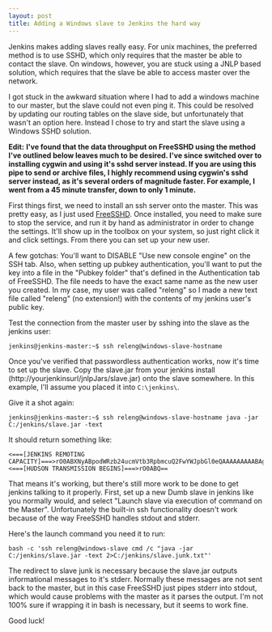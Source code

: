 ```yaml
---
layout: post
title: Adding a Windows slave to Jenkins the hard way
---
```

Jenkins makes adding slaves really easy. For unix machines, the preferred method is to use SSHD, which only requires that the master be able to contact the slave. On windows, however, you are stuck using a JNLP based solution, which requires that the slave be able to access master over the network.

I got stuck in the awkward situation where I had to add a windows machine to our master, but the slave could not even ping it. This could be resolved by updating our routing tables on the slave side, but unfortunately that wasn't an option here. Instead I chose to try and start the slave using a Windows SSHD solution.

**Edit:** __I've found that the data throughput on FreeSSHD using the method I've outlined below leaves much to be desired. I've since switched over to installing cygwin and using it's sshd server instead. If you are using this pipe to send or archive files, I highly recommend using cygwin's sshd server instead, as it's several orders of magnitude faster. For example, I went from a 45 minute transfer, down to only 1 minute.__

First things first, we need to install an ssh server onto the master. This was pretty easy, as I just used [FreeSSHD](http://www.freesshd.com/). Once installed, you need to make sure to stop the service, and run it by hand as administrator in order to change the settings. It'll show up in the toolbox on your system, so just right click it and click settings. From there you can set up your new user.

A few gotchas: You'll want to DISABLE "Use new console engine" on the SSH tab. Also, when setting up pubkey authentication, you'll want to put the key into a file in the "Pubkey folder" that's defined in the Authentication tab of FreeSSHD. The file needs to have the exact same name as the new user you created. In my case, my user was called "releng" so I made a new text file called "releng" (no extension!) with the contents of my jenkins user's public key.

Test the connection from the master user by sshing into the slave as the jenkins user:

	jenkins@jenkins-master:~$ ssh releng@windows-slave-hostname

Once you've verified that passwordless authentication works, now it's time to set up the slave. Copy the slave.jar from your jenkins install (http://yourjenkinsurl/jnlpJars/slave.jar) onto the slave somewhere. In this example, I'll assume you placed it into `C:\jenkins\`.

Give it a shot again:

    jenkins@jenkins-master:~$ ssh releng@windows-slave-hostname java -jar C:/jenkins/slave.jar -text

It should return something like:

    
    <===[JENKINS REMOTING CAPACITY]===>rO0ABXNyABpodWRzb24ucmVtb3RpbmcuQ2FwYWJpbGl0eQAAAAAAAAABAgABSgAEbWFza3hwAAAAAAAAAAY=<===[HUDSON TRANSMISSION BEGINS]===>rO0ABQ==

That means it's working, but there's still more work to be done to get jenkins talking to it properly. First, set up a new Dumb slave in jenkins like you normally would, and select "Launch slave via execution of command on the Master". Unfortunately the built-in ssh functionality doesn't work because of the way FreeSSHD handles stdout and stderr.

Here's the launch command you need it to run:
    
    bash -c 'ssh releng@windows-slave cmd /c "java -jar C:/jenkins/slave.jar -text 2>C:/jenkins/slave.junk.txt"'

The redirect to slave junk is necessary because the slave.jar outputs informational messages to it's stderr. Normally these messages are not sent back to the master, but in this case FreeSSHD just pipes stderr into stdout, which would cause problems with the master as it parses the output. I'm not 100% sure if wrapping it in bash is necessary, but it seems to work fine.

Good luck!

